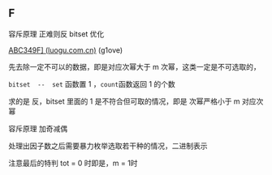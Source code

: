 ## F

容斥原理  正难则反 bitset 优化

[ABC349F\]  (luogu.com.cn)](https://www.luogu.com.cn/problem/solution/AT_abc349_f)   (g1ove)

 先去除一定不可以的数据，即是对应次幂大于 m 次幂，这类一定是不可选取的，

`bitset  --  set` 函数置  1 ，`count`函数返回 1 的个数

求的是 反，bitset 里面的 1 是不符合但可取的情况，即是 次幂严格小于 m 对应次幂

容斥原理 加奇减偶 

处理出因子数之后需要暴力枚举选取若干种的情况，二进制表示

注意最后的特判 tot = 0 时即是，m = 1时